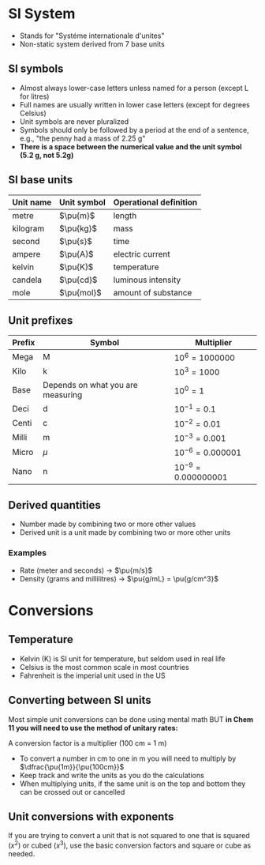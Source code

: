 # SI System

- Stands for "Systéme internationale d'unites"
- Non-static system derived from 7 base units

## SI symbols

- Almost always lower-case letters unless named for a person (except L for litres)
- Full names are usually written in lower case letters (except for degrees Celsius)
- Unit symbols are never pluralized
- Symbols should only be followed by a period at the end of a sentence, e.g., "the penny had a mass of 2.25 g"
- **There is a space between the numerical value and the unit symbol (5.2 g, not 5.2g)**

## SI base units

| Unit name | Unit symbol | Operational definition |
| --------- | ----------- | ---------------------- |
| metre     | $\pu{m}$    | length                 |
| kilogram  | $\pu{kg}$   | mass                   |
| second    | $\pu{s}$    | time                   |
| ampere    | $\pu{A}$    | electric current       |
| kelvin    | $\pu{K}$    | temperature            |
| candela   | $\pu{cd}$   | luminous intensity     |
| mole      | $\pu{mol}$  | amount of substance    |

## Unit prefixes

| Prefix | Symbol                            | Multiplier              |
| ------ | --------------------------------- | ----------------------- |
| Mega   | M                                 | $10^{6} = 1000000$      |
| Kilo   | k                                 | $10^{3} = 1000$         |
| Base   | Depends on what you are measuring | $10^{0} = 1$            |
| Deci   | d                                 | $10^{-1} = 0.1$         |
| Centi  | c                                 | $10^{-2} = 0.01$        |
| Milli  | m                                 | $10^{-3} = 0.001$       |
| Micro  | $\mu$                             | $10^{-6} = 0.000001$    |
| Nano   | n                                 | $10^{-9} = 0.000000001$ | 

## Derived quantities

- Number made by combining two or more other values
- Derived unit is a unit made by combining two or more other units

### Examples

- Rate (meter and seconds) -> $\pu{m/s}$
- Density (grams and millilitres) -> $\pu{g/mL} = \pu{g/cm^3}$

# Conversions

## Temperature

- Kelvin (K) is SI unit for temperature, but seldom used in real life
- Celsius is the most common scale in most countries
- Fahrenheit is the imperial unit used in the US

## Converting between SI units

Most simple unit conversions can be done using mental math BUT **in Chem 11 you will need to use the method of unitary rates:**

A conversion factor is a multiplier (100 cm = 1 m)
- To convert a number in cm to one in m you will need to multiply by $\dfrac{\pu{1m}}{\pu{100cm}}$
- Keep track and write the units as you do the calculations
- When multiplying units, if the same unit is on the top and bottom they can be crossed out or cancelled

## Unit conversions with exponents

If you are trying to convert a unit that is not squared to one that is squared ($x^2$) or cubed ($x^3$), use the basic conversion factors and square or cube as needed.